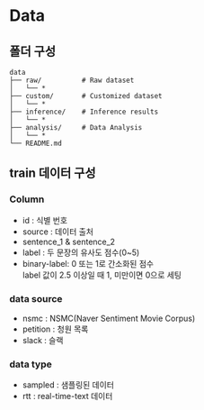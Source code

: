 # Data

## 폴더 구성
```plaintext
data
├── raw/          # Raw dataset       
│   └── *         
├── custom/       # Customized dataset       
│   └── *         
├── inference/    # Inference results
│   └── *         
├── analysis/     # Data Analysis
│   └── *         
└── README.md        
```


## train 데이터 구성

### Column
- id : 식별 번호
- source : 데이터 출처
- sentence_1 & sentence_2
- label : 두 문장의 유사도 점수(0~5)
- binary-label: 0 또는 1로 간소화된 점수 <br/>
label 값이 2.5 이상일 때 1, 미만이면 0으로 세팅


### data source
- nsmc : NSMC(Naver Sentiment Movie Corpus)
- petition : 청원 목록
- slack : 슬랙

### data type
* sampled : 샘플링된 데이터
* rtt : real-time-text 데이터